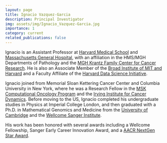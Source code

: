 ```yaml
---
layout: page
title: Ignacio Vazquez-Garcia
description: Principal Investigator
img: assets/img/Ignacio_Vazquez-Garcia.jpg
importance: 1
category: current
related_publications: false
---
```


Ignacio is an Assistant Professor at [Harvard Medical School](https://hms.harvard.edu/) and [Massachusetts General Hospital](https://www.massgeneral.org/research/about/overview-of-the-research-institute), with an affiliation in the HMS/MGH Departments of Pathology and the [MGH Krantz Family Center for Cancer Research](https://www.massgeneral.org/cancer-center/clinical-trials-and-research/center-for-cancer-research). He is also an Associate Member of the [Broad Institute of MIT and Harvard](https://www.broadinstitute.org/) and a Faculty Affiliate of the [Harvard Data Science Initiative](https://datascience.harvard.edu/).

Ignacio joined from Memorial Sloan Kettering Cancer Center and Columbia University in New York, where he was a Research Fellow in the [MSK Computational Oncology Program](https://componcmsk.org/) and the [Irving Institute for Cancer Dynamics](https://cancerdynamics.columbia.edu/). Before moving to the US, Ignacio completed his undergraduate studies in Physics at Imperial College London, and then graduated with a Ph.D. in Mathematical Genomics and Medicine from the [University of Cambridge](https://www.cam.ac.uk/) and the [Wellcome Sanger Institute](https://www.sanger.ac.uk/).

His work has been honored with several awards including a Wellcome Fellowship, Sanger Early Career Innovation Award, and a [AACR NextGen Star Award](https://www.aacr.org/meeting/aacr-annual-meeting-2024/nextgen-stars/).
